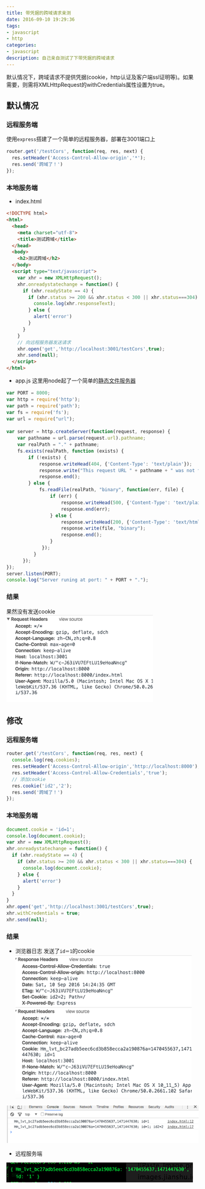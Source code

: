 ```yaml
---
title: 带凭据的跨域请求亲测
date: 2016-09-10 19:29:36
tags:
- javascript
- http
categories:
- javascript
description: 自己亲自测试了下带凭据的跨域请求
---
```

默认情况下，跨域请求不提供凭据(cookie，http认证及客户端ssl证明等)。如果需要，则需将XMLHttpRequest的withCredentials属性设置为true。

## 默认情况
### 远程服务端
使用``express``搭建了一个简单的远程服务器，部署在3001端口上
```javascript
router.get('/testCors', function(req, res, next) {
  res.setHeader('Access-Control-Allow-origin','*');
  res.send('跨域了！')
});
```

### 本地服务端
* index.html

```html
<!DOCTYPE html>
<html>
  <head>
    <meta charset="utf-8">
    <title>测试跨域</title>
  </head>
  <body>
    <h2>测试跨域</h2>
  </body>
  <script type="text/javascript">
    var xhr = new XMLHttpRequest();
    xhr.onreadystatechange = function() {
      if (xhr.readyState == 4) {
        if (xhr.status >= 200 && xhr.status < 300 || xhr.status===304) {
          console.log(xhr.responseText);
        } else {
          alert('error')
        }
      }
    }
    // 向远程服务器发送请求
    xhr.open('get','http://localhost:3001/testCors',true);
    xhr.send(null);
  </script>
</html>
```
* app.js
这里用node起了一个简单的[静态文件服务器](http://cnodejs.org/topic/4f16442ccae1f4aa27001071)

```javascript
var PORT = 8000;
var http = require('http');
var path = require('path');
var fs = require('fs');
var url = require("url");

var server = http.createServer(function(request, response) {
    var pathname = url.parse(request.url).pathname;
    var realPath = "." + pathname;
    fs.exists(realPath, function (exists) {
        if (!exists) {
            response.writeHead(404, {'Content-Type': 'text/plain'});
            response.write("This request URL " + pathname + " was not found on this server.");
            response.end();
        } else {
            fs.readFile(realPath, "binary", function(err, file) {
                if (err) {
                    response.writeHead(500, {'Content-Type': 'text/plain'});
                    response.end(err);
                } else {
                    response.writeHead(200, {'Content-Type': 'text/html'});
                    response.write(file, "binary");
                    response.end();
                }
             });
          }
      });
});
server.listen(PORT);
console.log("Server runing at port: " + PORT + ".");
```

### 结果
果然没有发送cookie
![Paste_Image.png](web-cors-cookie/1.png)

## 修改
### 远程服务端
```javascript
router.get('/testCors', function(req, res, next) {
  console.log(req.cookies);
  res.setHeader('Access-Control-Allow-origin','http://localhost:8000'); // 指定了credentials时不能用＊
  res.setHeader('Access-Control-Allow-Credentials','true');
  // 添加cookie
  res.cookie('id2','2');
  res.send('跨域了！')
});
```

### 本地服务端
```javascript
document.cookie = 'id=1';
console.log(document.cookie);
var xhr = new XMLHttpRequest();
xhr.onreadystatechange = function() {
  if (xhr.readyState == 4) {
    if (xhr.status >= 200 && xhr.status < 300 || xhr.status===304) {
      console.log(document.cookie);
    } else {
      alert('error')
    }
  }
}
xhr.open('get','http://localhost:3001/testCors',true);
xhr.withCredentials = true;
xhr.send(null);
```

### 结果
* 浏览器日志
发送了``id＝1``的cookie
![Paste_Image.png](web-cors-cookie/2.png)

![Paste_Image.png](web-cors-cookie/3.png)

* 远程服务端

![屏幕快照 2016-09-10 22.27.41.png](web-cors-cookie/4.png)
